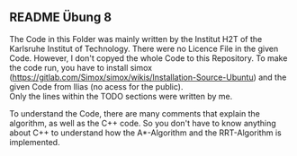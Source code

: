 ## README Übung 8

The Code in this Folder was mainly written by the Institut H2T of the Karlsruhe Institut of Technology.
There were no Licence File in the given Code.
However, I don't copyed the whole Code to this Repository. To make the code run, you have to install simox (https://gitlab.com/Simox/simox/wikis/Installation-Source-Ubuntu) and the given Code from Ilias (no acess for the public).  
Only the lines within the TODO sections were written by me.

To understand the Code, there are many comments that explain the algorithm, as well as the C++ code. So you don't have to know anything about C++ to understand how the A*-Algorithm and the RRT-Algorithm is implemented.
